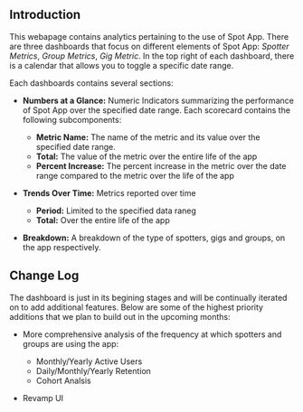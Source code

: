 ## Introduction 

This webapage contains analytics pertaining to the use of Spot App. There are three dashboards that focus on different elements of Spot App: *Spotter Metrics*, *Group Metrics*, *Gig Metric*. In the top right of each dashboard, there is a calendar that allows you to toggle a specific date range. 

Each dashboards contains several sections:
* **Numbers at a Glance:** Numeric Indicators summarizing the performance of Spot App over the specified date range. Each scorecard contains the following subcomponents: 
    * **Metric Name:** The name of the metric and its value over the specified date range.
    * **Total:** The value of the metric over the entire life of the app
    * **Percent Increase:** The percent increase in the metric over the date range compared to the metric over the life of the app 
    
* **Trends Over Time:** Metrics reported over time
    * **Period:** Limited to the specified data raneg 
    * **Total:** Over the entire life of the app

* **Breakdown:** A breakdown of the type of spotters, gigs and groups, on the app respectively. 

## Change Log 

The dashboard is just in its begining stages and will be continually iterated on to add additional features. Below are some of the highest priority additions that we plan to build out in the upcoming months: 
* More comprehensive analysis of the frequency at which spotters and groups are using the app: 
  * Monthly/Yearly Active Users
  * Daily/Monthly/Yearly Retention 
  * Cohort Analsis

* Revamp UI 


